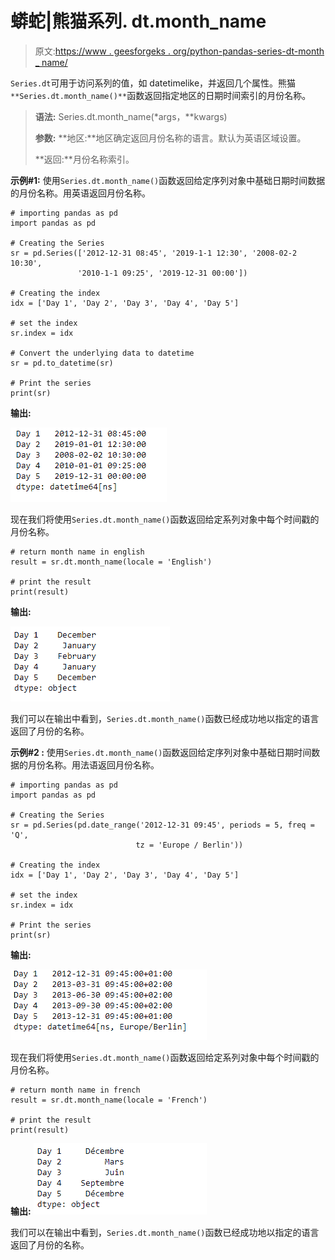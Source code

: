 # 蟒蛇|熊猫系列. dt.month_name

> 原文:[https://www . geesforgeks . org/python-pandas-series-dt-month _ name/](https://www.geeksforgeeks.org/python-pandas-series-dt-month_name/)

`Series.dt`可用于访问系列的值，如 datetimelike，并返回几个属性。熊猫 `**Series.dt.month_name()**`函数返回指定地区的日期时间索引的月份名称。

> **语法:** Series.dt.month_name(*args，**kwargs)
> 
> **参数:**
> **地区:**地区确定返回月份名称的语言。默认为英语区域设置。
> 
> **返回:**月份名称索引。

**示例#1:** 使用`Series.dt.month_name()`函数返回给定序列对象中基础日期时间数据的月份名称。用英语返回月份名称。

```
# importing pandas as pd
import pandas as pd

# Creating the Series
sr = pd.Series(['2012-12-31 08:45', '2019-1-1 12:30', '2008-02-2 10:30',
               '2010-1-1 09:25', '2019-12-31 00:00'])

# Creating the index
idx = ['Day 1', 'Day 2', 'Day 3', 'Day 4', 'Day 5']

# set the index
sr.index = idx

# Convert the underlying data to datetime 
sr = pd.to_datetime(sr)

# Print the series
print(sr)
```

**输出:**

![](img/b894302059abf4db9ded8fe3e0dfccdb.png)

现在我们将使用`Series.dt.month_name()`函数返回给定系列对象中每个时间戳的月份名称。

```
# return month name in english
result = sr.dt.month_name(locale = 'English')

# print the result
print(result)
```

**输出:**

![](img/dd35c231bc6e8378aa7b69e14886274a.png)

我们可以在输出中看到，`Series.dt.month_name()`函数已经成功地以指定的语言返回了月份的名称。

**示例#2 :** 使用`Series.dt.month_name()`函数返回给定序列对象中基础日期时间数据的月份名称。用法语返回月份名称。

```
# importing pandas as pd
import pandas as pd

# Creating the Series
sr = pd.Series(pd.date_range('2012-12-31 09:45', periods = 5, freq = 'Q',
                            tz = 'Europe / Berlin'))

# Creating the index
idx = ['Day 1', 'Day 2', 'Day 3', 'Day 4', 'Day 5']

# set the index
sr.index = idx

# Print the series
print(sr)
```

**输出:**

![](img/a59eaf2160751696ba717b2ca4e60bff.png)

现在我们将使用`Series.dt.month_name()`函数返回给定系列对象中每个时间戳的月份名称。

```
# return month name in french
result = sr.dt.month_name(locale = 'French')

# print the result
print(result)
```

**输出:**
![](img/9a97539734066a00f56272c7cf514b29.png)

我们可以在输出中看到，`Series.dt.month_name()`函数已经成功地以指定的语言返回了月份的名称。